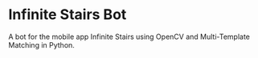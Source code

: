 # Infinite Stairs Bot

A bot for the mobile app Infinite Stairs using OpenCV and Multi-Template Matching in Python.
